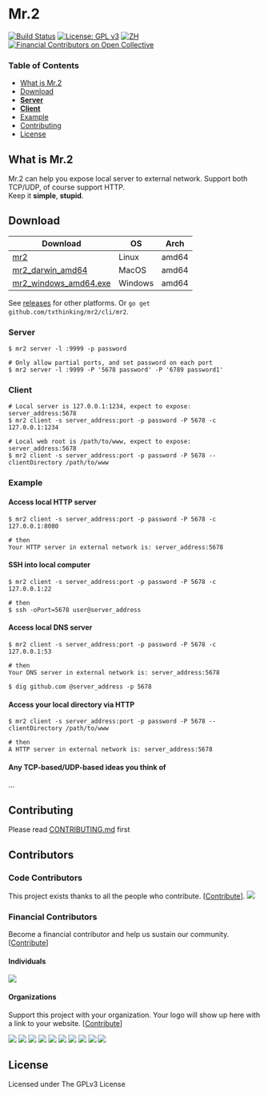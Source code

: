 # Mr.2

[![Build Status](https://travis-ci.org/txthinking/mr2.svg?branch=master)](https://travis-ci.org/txthinking/mr2) [![License: GPL v3](https://img.shields.io/badge/License-GPL%20v3-blue.svg)](http://www.gnu.org/licenses/gpl-3.0)
[![ZH](https://img.shields.io/badge/%E4%B8%AD%E6%96%87-README-blue.svg)](https://github.com/txthinking/mr2/blob/master/README_zh.md)
[![Financial Contributors on Open Collective](https://opencollective.com/txthinking-mr2/all/badge.svg?label=financial+contributors)](https://opencollective.com/txthinking-mr2) 

### Table of Contents

* [What is Mr.2](#what-is-mr2)
* [Download](#download)
* [**Server**](#server)
* [**Client**](#client)
* [Example](#example)
* [Contributing](#contributing)
* [License](#license)

## What is Mr.2

Mr.2 can help you expose local server to external network. Support both TCP/UDP, of course support HTTP.<br/>
Keep it **simple**, **stupid**.

## Download

| Download | OS | Arch |
| --- | --- | --- |
| [mr2](https://github.com/txthinking/mr2/releases/download/v20190616/mr2) | Linux | amd64 |
| [mr2_darwin_amd64](https://github.com/txthinking/mr2/releases/download/v20190616/mr2_darwin_amd64) | MacOS | amd64 |
| [mr2_windows_amd64.exe](https://github.com/txthinking/mr2/releases/download/v20190616/mr2_windows_amd64.exe) | Windows | amd64 |

See [releases](https://github.com/txthinking/mr2/releases) for other platforms. Or `go get github.com/txthinking/mr2/cli/mr2`.

### Server

```
$ mr2 server -l :9999 -p password
```

```
# Only allow partial ports, and set password on each port
$ mr2 server -l :9999 -P '5678 password' -P '6789 password1'
```

### Client

```
# Local server is 127.0.0.1:1234, expect to expose: server_address:5678
$ mr2 client -s server_address:port -p password -P 5678 -c 127.0.0.1:1234
```

```
# Local web root is /path/to/www, expect to expose: server_address:5678
$ mr2 client -s server_address:port -p password -P 5678 --clientDirectory /path/to/www
```

### Example

#### Access local HTTP server

```
$ mr2 client -s server_address:port -p password -P 5678 -c 127.0.0.1:8080

# then
Your HTTP server in external network is: server_address:5678
```

#### SSH into local computer

```
$ mr2 client -s server_address:port -p password -P 5678 -c 127.0.0.1:22

# then
$ ssh -oPort=5678 user@server_address
```

#### Access local DNS server

```
$ mr2 client -s server_address:port -p password -P 5678 -c 127.0.0.1:53

# then
Your DNS server in external network is: server_address:5678

$ dig github.com @server_address -p 5678
```

#### Access your local directory via HTTP

```
$ mr2 client -s server_address:port -p password -P 5678 --clientDirectory /path/to/www

# then
A HTTP server in external network is: server_address:5678
```

#### Any TCP-based/UDP-based ideas you think of

...

## Contributing

Please read [CONTRIBUTING.md](https://github.com/txthinking/mr2/blob/master/.github/CONTRIBUTING.md) first

## Contributors

### Code Contributors

This project exists thanks to all the people who contribute. [[Contribute](CONTRIBUTING.md)].
<a href="https://github.com/txthinking/mr2/graphs/contributors"><img src="https://opencollective.com/txthinking-mr2/contributors.svg?width=890&button=false" /></a>

### Financial Contributors

Become a financial contributor and help us sustain our community. [[Contribute](https://opencollective.com/txthinking-mr2/contribute)]

#### Individuals

<a href="https://opencollective.com/txthinking-mr2"><img src="https://opencollective.com/txthinking-mr2/individuals.svg?width=890"></a>

#### Organizations

Support this project with your organization. Your logo will show up here with a link to your website. [[Contribute](https://opencollective.com/txthinking-mr2/contribute)]

<a href="https://opencollective.com/txthinking-mr2/organization/0/website"><img src="https://opencollective.com/txthinking-mr2/organization/0/avatar.svg"></a>
<a href="https://opencollective.com/txthinking-mr2/organization/1/website"><img src="https://opencollective.com/txthinking-mr2/organization/1/avatar.svg"></a>
<a href="https://opencollective.com/txthinking-mr2/organization/2/website"><img src="https://opencollective.com/txthinking-mr2/organization/2/avatar.svg"></a>
<a href="https://opencollective.com/txthinking-mr2/organization/3/website"><img src="https://opencollective.com/txthinking-mr2/organization/3/avatar.svg"></a>
<a href="https://opencollective.com/txthinking-mr2/organization/4/website"><img src="https://opencollective.com/txthinking-mr2/organization/4/avatar.svg"></a>
<a href="https://opencollective.com/txthinking-mr2/organization/5/website"><img src="https://opencollective.com/txthinking-mr2/organization/5/avatar.svg"></a>
<a href="https://opencollective.com/txthinking-mr2/organization/6/website"><img src="https://opencollective.com/txthinking-mr2/organization/6/avatar.svg"></a>
<a href="https://opencollective.com/txthinking-mr2/organization/7/website"><img src="https://opencollective.com/txthinking-mr2/organization/7/avatar.svg"></a>
<a href="https://opencollective.com/txthinking-mr2/organization/8/website"><img src="https://opencollective.com/txthinking-mr2/organization/8/avatar.svg"></a>
<a href="https://opencollective.com/txthinking-mr2/organization/9/website"><img src="https://opencollective.com/txthinking-mr2/organization/9/avatar.svg"></a>

## License

Licensed under The GPLv3 License
